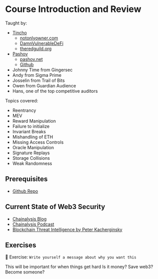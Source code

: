 # Course Introduction and Review

Taught by:

- [Tincho](https://x.com/tinchoabbate)
  - [notonlyowner.com](https://www.notonlyowner.com/)
  - [DamnVulnerableDeFi](https://www.damnvulnerabledefi.xyz/)
  - [theredguild.org](https://theredguild.org/)
- [Pashov](https://x.com/pashovkrum)
  - [pashov.net](https://www.pashov.net/)
  - [Github](https://github.com/pashov)
- Johnny Time from Gingersec
- Andy from Sigma Prime
- Josselin from Trail of Bits
- Owen from Guardian Audience
- Hans, one of the top competitive auditors

Topics covered:

- Reentrancy
- MEV
- Reward Manipulation
- Failure to initialize
- Invariant Breaks
- Mishandling of ETH
- Missing Access Controls
- Oracle Manipulation
- Signature Replays
- Storage Collisions
- Weak Randomness

## Prerequisites

- [Github Repo](https://github.com/Cyfrin/security-and-auditing-full-course-s23)

## Current State of Web3 Security

- [Chainalysis Blog](https://www.chainalysis.com/blog/)
- [Chainalysis Podcast](https://www.chainalysis.com/blog/category/podcast/)
- [Blockchain Threat Intelligence by Peter Kacherginsky](https://x.com/blockthreat)

## Exercises

🎯 Exercise: `Write yourself a message about why you want this`

This will be important for when things get hard
Is it money? Save web3? Become someone?
